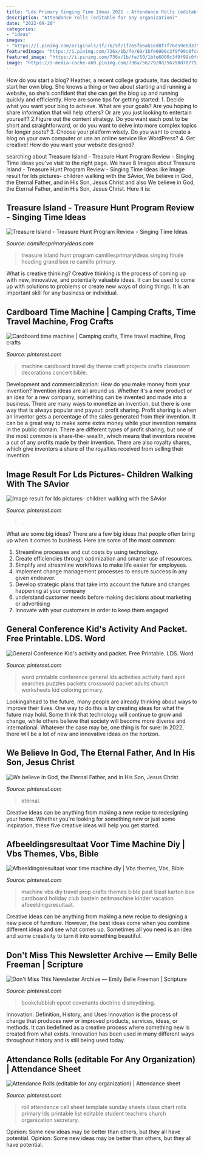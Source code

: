 ```yaml
---
title: "Lds Primary Singing Time Ideas 2021 - Attendance Rolls (editable For Any Organization)"
description: "Attendance rolls (editable for any organization)"
date: "2022-09-20"
categories:
- "ideas"
images:
- "https://i.pinimg.com/originals/1f/76/5f/1f765fb6ab1ed8f7f76d59ebd375a5bf.jpg"
featuredImage: "https://i.pinimg.com/736x/1b/fe/60/1bfe6000c3f9f99c0fcef47d88dc1eb9--learning-log-egyptian-party.jpg"
featured_image: "https://i.pinimg.com/736x/1b/fe/60/1bfe6000c3f9f99c0fcef47d88dc1eb9--learning-log-egyptian-party.jpg"
image: "https://s-media-cache-ak0.pinimg.com/736x/56/79/0d/56790d7077519ada32fd1ba92ca4a9fd--lds-conference-quotes-activity-days-lds-conference.jpg"
---
```



How do you start a blog?
Heather, a recent college graduate, has decided to start her own blog. She knows a thing or two about starting and running a website, so she's confident that she can get the blog up and running quickly and efficiently. Here are some tips for getting started: 1. Decide what you want your blog to achieve. What are your goals? Are you hoping to share information that will help others? Or are you just looking to entertain yourself? 2.Figure out the content strategy. Do you want each post to be short and straightforward, or do you want to delve into more complex topics for longer posts? 3. Choose your platform wisely. Do you want to create a blog on your own computer or use an online service like WordPress? 4. Get creative! How do you want your website designed?

	

		
searching about Treasure Island - Treasure Hunt Program Review - Singing Time Ideas you've visit to the right page. We have 8 Images about Treasure Island - Treasure Hunt Program Review - Singing Time Ideas like Image result for lds pictures- children walking with the SAvior, We believe in God, the Eternal Father, and in His Son, Jesus Christ and also We believe in God, the Eternal Father, and in His Son, Jesus Christ. Here it is:
		
    
## Treasure Island - Treasure Hunt Program Review - Singing Time Ideas

<img loading=lazy src="https://camillesprimaryideas.com/wp-content/uploads/2018/09/TreasureIsland-995x1024.jpg" onerror="this.onerror=null;this.src='https://tse1.mm.bing.net/th?id=OIP.Slchohynw5zPRs4_17I_2QHaHn&amp;pid=15.1';" alt="Treasure Island - Treasure Hunt Program Review - Singing Time Ideas">

_Source: camillesprimaryideas.com_

>treasure island hunt program camillesprimaryideas singing finale heading grand box re camille primary. 

	

What is creative thinking?
Creative thinking is the process of coming up with new, innovative, and potentially valuable ideas. It can be used to come up with solutions to problems or create new ways of doing things. It is an important skill for any business or individual.

    
## Cardboard Time Machine | Camping Crafts, Time Travel Machine, Frog Crafts

<img loading=lazy src="https://i.pinimg.com/736x/1b/fe/60/1bfe6000c3f9f99c0fcef47d88dc1eb9--learning-log-egyptian-party.jpg" onerror="this.onerror=null;this.src='https://tse2.mm.bing.net/th?id=OIP.8Btl4LwkzyeSyEcPcW677AHaFf&amp;pid=15.1';" alt="Cardboard time machine | Camping crafts, Time travel machine, Frog crafts">

_Source: pinterest.com_

>machine cardboard travel diy theme craft projects crafts classroom decorations concert bible. 

	

Development and commercialization: How do you make money from your invention?
Invention ideas are all around us. Whether it's a new product or an idea for a new company, something can be invented and made into a business. There are many ways to monetize an invention, but there is one way that is always popular and payout: profit sharing. Profit sharing is when an inventor gets a percentage of the sales generated from their invention. It can be a great way to make some extra money while your invention remains in the public domain. There are different types of profit sharing, but one of the most common is share-the- wealth, which means that inventors receive a cut of any profits made by their invention. There are also royalty shares, which give inventors a share of the royalties received from selling their invention.

    
## Image Result For Lds Pictures- Children Walking With The SAvior

<img loading=lazy src="https://i.pinimg.com/474x/a0/4a/1f/a04a1f0c04eff2049f2a84bb576e681a.jpg" onerror="this.onerror=null;this.src='https://tse1.mm.bing.net/th?id=OIP.yeNt7OX6na0Q58ShU9V_mQAAAA&amp;pid=15.1';" alt="Image result for lds pictures- children walking with the SAvior">

_Source: pinterest.com_

>. 

	

What are some big ideas?
There are a few big ideas that people often bring up when it comes to business. Here are some of the most common:
1. Streamline processes and cut costs by using technology.
2. Create efficiencies through optimization and smarter use of resources.
3. Simplify and streamline workflows to make life easier for employees.
4. Implement change management processes to ensure success in any given endeavor. 
5. Develop strategic plans that take into account the future and changes happening at your company 
6. understand customer needs before making decisions about marketing or advertising 
7. Innovate with your customers in order to keep them engaged 

    
## General Conference Kid&#039;s Activity And Packet. Free Printable. LDS. Word

<img loading=lazy src="https://s-media-cache-ak0.pinimg.com/736x/56/79/0d/56790d7077519ada32fd1ba92ca4a9fd--lds-conference-quotes-activity-days-lds-conference.jpg" onerror="this.onerror=null;this.src='https://tse1.mm.bing.net/th?id=OIP.08c0oj9x_jHmdGVRJ5qF0gHaJl&amp;pid=15.1';" alt="General Conference Kid&#039;s activity and packet. Free Printable. LDS. Word">

_Source: pinterest.com_

>word printable conference general lds activities activity hard april searches puzzles packets crossword packet adults church worksheets kid coloring primary. 

	

Lookingahead to the future, many people are already thinking about ways to improve their lives. One way to do this is by creating ideas for what the future may hold. Some think that technology will continue to grow and change, while others believe that society will become more diverse and international. Whatever the case may be, one thing is for sure: in 2022, there will be a lot of new and innovative ideas on the horizon.

    
## We Believe In God, The Eternal Father, And In His Son, Jesus Christ

<img loading=lazy src="https://i.pinimg.com/736x/90/96/c1/9096c103e39cbf79a387767785da4907--holy-ghost-bulletin-board.jpg" onerror="this.onerror=null;this.src='https://tse4.mm.bing.net/th?id=OIP.fMX7CIOM-qC6mL3sUGqi1gHaJl&amp;pid=15.1';" alt="We believe in God, the Eternal Father, and in His Son, Jesus Christ">

_Source: pinterest.com_

>eternal. 

	

Creative ideas can be anything from making a new recipe to redesigning your home. Whether you're looking for something new or just some inspiration, these five creative ideas will help you get started.

    
## Afbeeldingsresultaat Voor Time Machine Diy | Vbs Themes, Vbs, Bible

<img loading=lazy src="https://i.pinimg.com/originals/1f/76/5f/1f765fb6ab1ed8f7f76d59ebd375a5bf.jpg" onerror="this.onerror=null;this.src='https://tse1.mm.bing.net/th?id=OIP.rziNyUJ01JJVQbepTYxYmgAAAA&amp;pid=15.1';" alt="Afbeeldingsresultaat voor time machine diy | Vbs themes, Vbs, Bible">

_Source: pinterest.com_

>machine vbs diy travel prop crafts themes bible past blast karton box cardboard holiday club basteln zeitmaschine kinder vacation afbeeldingsresultaat. 

	

Creative ideas can be anything from making a new recipe to designing a new piece of furniture. However, the best ideas come when you combine different ideas and see what comes up. Sometimes all you need is an idea and some creativity to turn it into something beautiful.

    
## Don&#039;t Miss This Newsletter Archive — Emily Belle Freeman | Scripture

<img loading=lazy src="https://i.pinimg.com/originals/75/51/af/7551af35b96c6bbe9c92836b51c33e44.png" onerror="this.onerror=null;this.src='https://tse1.mm.bing.net/th?id=OIP.NPxFTUhpJaCkDjcLSJ6LUgHaHa&amp;pid=15.1';" alt="Don&#039;t Miss This Newsletter Archive — Emily Belle Freeman | Scripture">

_Source: pinterest.com_

>bookclubbish epcot covenants doctrine disneydining. 

	

Innovation: Definition, History, and Uses
Innovation is the process of change that produces new or improved products, services, ideas, or methods. It can bedefined as a creative process where something new is created from what exists. Innovation has been used in many different ways throughout history and is still being used today.

    
## Attendance Rolls (editable For Any Organization) | Attendance Sheet

<img loading=lazy src="https://i.pinimg.com/736x/fa/ba/4d/faba4defca5722a06261d06ef365e5a9--primary--lds-primary.jpg" onerror="this.onerror=null;this.src='https://tse3.mm.bing.net/th?id=OIP.K2yWcLEBgmqfzcL9MzxfNgAAAA&amp;pid=15.1';" alt="Attendance Rolls (editable for any organization) | Attendance sheet">

_Source: pinterest.com_

>roll attendance call sheet template sunday sheets class chart rolls primary lds printable list editable student teachers church organization secretary. 

	

Opinion: Some new ideas may be better than others, but they all have potential.
Opinion: Some new ideas may be better than others, but they all have potential.

